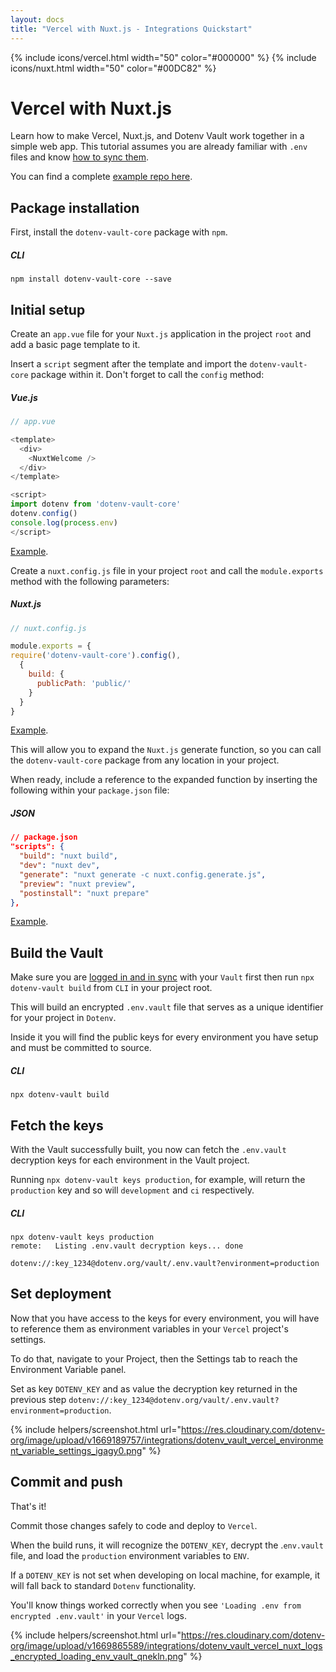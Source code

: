 ```yaml
---
layout: docs
title: "Vercel with Nuxt.js - Integrations Quickstart"
---
```


{% include icons/vercel.html width="50" color="#000000" %}
{% include icons/nuxt.html width="50" color="#00DC82" %}

# __Vercel with Nuxt.js__

Learn how to make Vercel, Nuxt.js, and Dotenv Vault work together in a simple web app. This tutorial assumes you are already familiar with `.env` files and know [how to sync them](/docs/tutorials/sync).

You can find a complete [example repo here](https://github.com/dotenv-org/integration-example-vercel-nuxtjs).

## Package installation
First, install the `dotenv-vault-core` package with `npm`.

##### CLI
```shell
npm install dotenv-vault-core --save
```

## Initial setup
Create an `app.vue` file for your `Nuxt.js` application in the project `root` and add a basic page template to it.

Insert a `script` segment after the template and import the `dotenv-vault-core` package within it. Don't forget to call the `config` method:

##### Vue.js
```js
// app.vue

<template>
  <div>
    <NuxtWelcome />
  </div>
</template>

<script>
import dotenv from 'dotenv-vault-core'
dotenv.config()
console.log(process.env)
</script>
```
[Example](https://github.com/dotenv-org/integration-example-vercel-nuxtjs/blob/master/app.vue).

Create a `nuxt.config.js` file in your project `root` and call the `module.exports` method with the following parameters:

##### Nuxt.js
```js
// nuxt.config.js

module.exports = {
require('dotenv-vault-core').config(),
  {
    build: {
      publicPath: 'public/'
    }
  }
}
```
[Example](https://github.com/dotenv-org/integration-example-vercel-nuxtjs/blob/master/nuxt.config.js).

This will allow you to expand the `Nuxt.js` generate function, so you can call the `dotenv-vault-core` package from any location in your project.

When ready, include a reference to the expanded function by inserting the following within your `package.json` file:

##### JSON
```json
// package.json
"scripts": {
  "build": "nuxt build",
  "dev": "nuxt dev",
  "generate": "nuxt generate -c nuxt.config.generate.js",
  "preview": "nuxt preview",
  "postinstall": "nuxt prepare"
},
```
[Example](https://github.com/dotenv-org/integration-example-vercel-nuxtjs/blob/master/package.json).

## Build the Vault
Make sure you are [logged in and in sync](/docs/tutorials/sync) with your `Vault` first then run `npx dotenv-vault build` from `CLI` in your project root.

This will build an encrypted `.env.vault` file that serves as a unique identifier for your project in `Dotenv`.

Inside it you will find the public keys for every environment you have setup and must be committed to source.

##### CLI
```shell
npx dotenv-vault build
```

## Fetch the keys
With the Vault successfully built, you now can fetch the `.env.vault` decryption keys for each environment in the Vault project.

Running `npx dotenv-vault keys production`, for example, will return the `production` key and so will `development` and `ci` respectively.

##### CLI
```shell
npx dotenv-vault keys production
remote:   Listing .env.vault decryption keys... done

dotenv://:key_1234@dotenv.org/vault/.env.vault?environment=production
```

## Set deployment
Now that you have access to the keys for every environment, you will have to reference them as environment variables in your `Vercel` project's settings.

To do that, navigate to your Project, then the Settings tab to reach the Environment Variable panel.

Set as key `DOTENV_KEY` and as value the decryption key returned in the previous step `dotenv://:key_1234@dotenv.org/vault/.env.vault?environment=production`.

{% include helpers/screenshot.html url="https://res.cloudinary.com/dotenv-org/image/upload/v1669189757/integrations/dotenv_vault_vercel_environment_variable_settings_igagy0.png" %}

## Commit and push
That's it!

Commit those changes safely to code and deploy to `Vercel`.

When the build runs, it will recognize the `DOTENV_KEY`, decrypt the .`env.vault` file, and load the `production` environment variables to `ENV`.

If a `DOTENV_KEY` is not set when developing on local machine, for example, it will fall back to standard `Dotenv` functionality.

You'll know things worked correctly when you see `'Loading .env from encrypted .env.vault'` in your `Vercel` logs.

{% include helpers/screenshot.html url="https://res.cloudinary.com/dotenv-org/image/upload/v1669865589/integrations/dotenv_vault_vercel_nuxt_logs_encrypted_loading_env_vault_qnekln.png" %}
